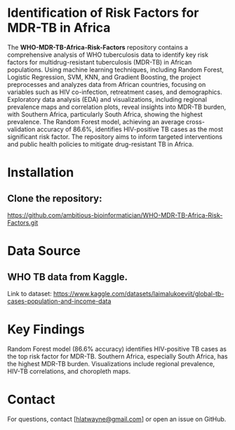 # Identification of Risk Factors for MDR-TB in Africa

The **WHO-MDR-TB-Africa-Risk-Factors** repository contains a comprehensive analysis of WHO tuberculosis data to identify key risk factors for multidrug-resistant tuberculosis (MDR-TB) in African populations. Using machine learning techniques, including Random Forest, Logistic Regression, SVM, KNN, and Gradient Boosting, the project preprocesses and analyzes data from African countries, focusing on variables such as HIV co-infection, retreatment cases, and demographics. Exploratory data analysis (EDA) and visualizations, including regional prevalence maps and correlation plots, reveal insights into MDR-TB burden, with Southern Africa, particularly South Africa, showing the highest prevalence. The Random Forest model, achieving an average cross-validation accuracy of 86.6%, identifies HIV-positive TB cases as the most significant risk factor. The repository aims to inform targeted interventions and public health policies to mitigate drug-resistant TB in Africa.

# Installation

## Clone the repository:
https://github.com/ambitious-bioinformatician/WHO-MDR-TB-Africa-Risk-Factors.git

# Data Source

## WHO TB data from Kaggle.
Link to dataset: https://www.kaggle.com/datasets/laimalukoeviit/global-tb-cases-population-and-income-data

# Key Findings

Random Forest model (86.6% accuracy) identifies HIV-positive TB cases as the top risk factor for MDR-TB.
Southern Africa, especially South Africa, has the highest MDR-TB burden.
Visualizations include regional prevalence, HIV-TB correlations, and choropleth maps.

# Contact

For questions, contact [hlatwayne@gmail.com] or open an issue on GitHub.
